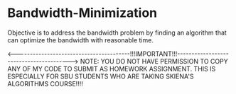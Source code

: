 # Bandwidth-Minimization
Objective is to address the bandwidth problem by finding an algorithm that can optimize the bandwidth with reasonable time.





<----------------------------------------!!!IMPORTANT!!!---------------------------------------->
NOTE: YOU DO NOT HAVE PERMISSION TO COPY ANY OF MY CODE TO SUBMIT AS HOMEWORK ASSIGNMENT. 
      THIS IS ESPECIALLY FOR SBU STUDENTS WHO ARE TAKING SKIENA'S ALGORITHMS COURSE!!!!
